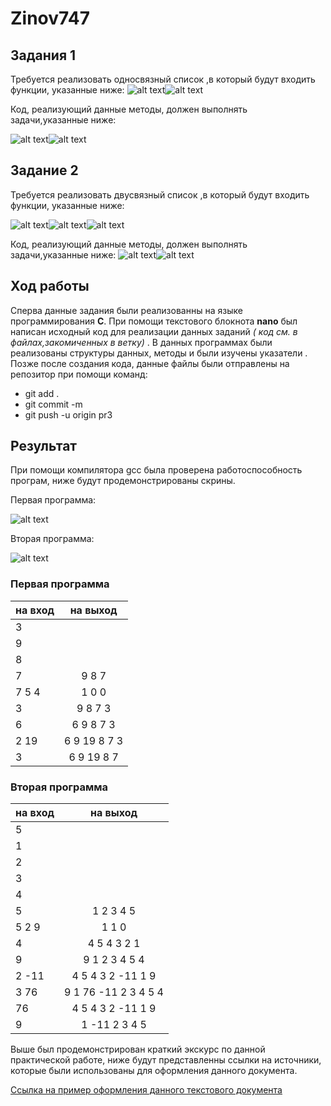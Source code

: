 # Zinov747

## **Задания 1**

 Требуется реализовать односвязный список ,в который будут входить функции, указанные ниже:
 ![alt text](https://pp.userapi.com/c846522/v846522958/1c4374/ICcnQ5XxKp4.jpg)![alt text](https://pp.userapi.com/c846522/v846522958/1c437b/VyabgjfJCHQ.jpg)
 
Код, реализующий данные методы, должен выполнять задачи,указанные ниже:

![alt text](https://pp.userapi.com/c851124/v851124457/d5919/kNa1sRmQ248.jpg)![alt text](https://pp.userapi.com/c851124/v851124457/d592a/g9AExtOkF_w.jpg)
 
 ## **Задание 2**
 
 Требуется реализовать двусвязный список ,в который будут входить функции, указанные ниже:
 
 ![alt text](https://pp.userapi.com/c851124/v851124713/dc31d/hqnX5tXjHLU.jpg)![alt text](https://pp.userapi.com/c851124/v851124713/dc325/980rc_QXt8k.jpg)![alt text](https://pp.userapi.com/c851124/v851124713/dc32c/vQIHd7QZcOQ.jpg)
 
 Код, реализующий данные методы, должен выполнять задачи,указанные ниже:
 ![alt text](https://pp.userapi.com/c851124/v851124713/dc33c/GC2szoja6b0.jpg)![alt text](https://pp.userapi.com/c851124/v851124713/dc343/8VTh4hx6mjE.jpg)

## Ход работы 

Сперва данные задания были реализованны на языке программирования **C**. При помощи текстового блокнота **nano** был написан исходный код для реализации данных заданий _( код см. в файлах,закомиченных в ветку)_ . В данных программах были реализованы структуры данных, методы и были изучены указатели . Позже после создания кода, данные файлы были отправлены на репозитор при помощи команд:
  - git add .  
  - git commit -m
  - git push -u origin pr3
  
  ##  Результат 
  
  При помощи компилятора gcc была проверена работоспособность програм, ниже будут продемонстрированы скрины.
  
  Первая программа:
  
 ![alt text](https://pp.userapi.com/c855736/v855736392/1bb2/wEuGzzwaniY.jpg)
 
  Вторая программа:
  
  ![alt text](https://pp.userapi.com/c851416/v851416448/ec826/Lhz-4tIYJH8.jpg)
  
   ### Первая программа 
 
 
| на вход       |  на выход     | 
| ------------- |:-------------:| 
| 3             |               |
|9              |               | 
|8              |               |
|7              |  9 8 7        |
| 7 5 4         | 1 0 0         |
| 3             | 9 8 7 3       |
| 6             |6 9 8 7 3      |
|2 19           | 6 9 19 8 7 3  |
|3              | 6 9 19 8 7    |

 ### Вторая программа 
  
| на вход       |  на выход          | 
| ------------- |:------------------:| 
| 5             |                    |
|1              |                    |   
|2              |                    |
|3              |                    |
|4              |                    |
|5              |1 2 3 4 5           |
| 5 2 9         | 1 1 0              |
| 4             | 4 5 4 3 2 1        |
| 9             | 9 1 2 3 4 5 4      |
|2 -11          | 4 5 4 3 2 -11 1 9  |
|3 76           |9 1 76 -11 2 3 4 5 4|
|76             | 4 5 4 3 2 -11 1 9  |
|9              |1 -11 2 3 4 5       |

  Выше был продемонстрирован краткий экскурс по данной практической работе, ниже будут представленны ссылки на источники, которые были использованы для оформления данного документа.
 
 [Ссылка на пример оформления данного текстового документа](https://github.com/adam-p/markdown-here/wiki/Markdown-Cheatsheet)
